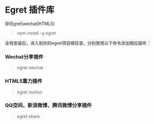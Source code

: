 # Egret 插件库
@[Egret|wechat|HTML5]

> npm install -g egret 

全局安装后，进入到你的egret项目根目录，分别使用以下命令添加相应插件：

### Wechat分享插件
> egret wechat

### HTML5重力插件
> egret motion

### QQ空间、新浪微博、腾讯微博分享插件
> egret share